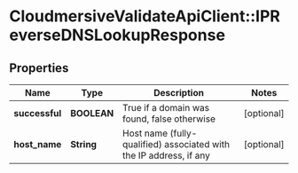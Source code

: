 # CloudmersiveValidateApiClient::IPReverseDNSLookupResponse

## Properties
Name | Type | Description | Notes
------------ | ------------- | ------------- | -------------
**successful** | **BOOLEAN** | True if a domain was found, false otherwise | [optional] 
**host_name** | **String** | Host name (fully-qualified) associated with the IP address, if any | [optional] 


